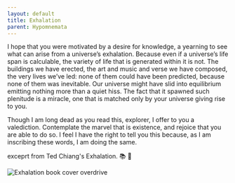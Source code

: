 ```yaml
---
layout: default
title: Exhalation
parent: Hypomnemata
---
```

I hope that you were motivated by a desire for knowledge, a yearning to see what can arise from a universe’s exhalation. Because even if a universe’s life span is calculable, the variety of life that is generated within it is not. The buildings we have erected, the art and music and verse we have composed, the very lives we’ve led: none of them could have been predicted, because none of them was inevitable. Our universe might have slid into equilibrium emitting nothing more than a quiet hiss. The fact that it spawned such plenitude is a miracle, one that is matched only by your universe giving rise to you.

Though I am long dead as you read this, explorer, I offer to you a valediction. Contemplate the marvel that is existence, and rejoice that you are able to do so. I feel I have the right to tell you this because, as I am inscribing these words, I am doing the same.

exceprt from Ted Chiang's Exhalation. 📚 💬

![Exhalation book cover overdrive](https://7robots.micro.blog/uploads/2024/515589ccdb.jpg "Exhalation book cover overdrive")

